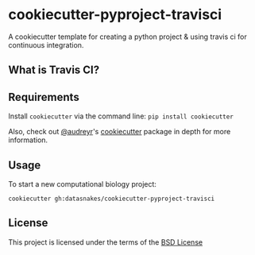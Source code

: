 cookiecutter-pyproject-travisci
==================================
A cookiecutter template for creating a python project & using travis ci for
continuous integration.

What is Travis CI?
-------------------


Requirements
------------
Install `cookiecutter` via the command line: `pip install cookiecutter`

Also, check out [@audreyr](https://github.com/audreyr)'s [cookiecutter](https://github.com/audreyr/cookiecutter) package in depth for more information.

Usage
-----
To start a new computational biology project:

`cookiecutter gh:datasnakes/cookiecutter-pyproject-travisci`

License
-------
This project is licensed under the terms of the [BSD License](/LICENSE)
